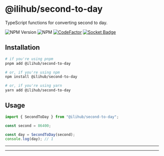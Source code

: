 # @ilihub/second-to-day

TypeScript functions for converting second to day.

![NPM Version](https://img.shields.io/npm/v/%40ilihub%2Fsecond-to-day?color=33cd56&logo=npm)
![NPM](https://img.shields.io/npm/l/%40ilihub%2Fsecond-to-day)
[![CodeFactor](https://www.codefactor.io/repository/github/ilihub/npm/badge)](https://www.codefactor.io/repository/github/ilihub/npm)
[![Socket Badge](https://socket.dev/api/badge/npm/package/@ilihub/second-to-day)](https://socket.dev/npm/package/@ilihub/second-to-day)

## Installation

```bash
# if you're using pnpm
pnpm add @ilihub/second-to-day

# or, if you're using npm
npm install @ilihub/second-to-day

# or, if you're using yarn
yarn add @ilihub/second-to-day
```

## Usage

```javascript
import { SecondToDay } from "@ilihub/second-to-day";

const second = 86400;

const day = SecondToDay(second);
console.log(day); // 1
```

---

<!-- sponsors_and_backers_section_start -->

<!-- sponsors_and_backers_section_end -->

---
